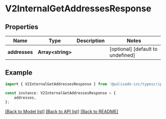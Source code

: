 # V2InternalGetAddressesResponse


## Properties

Name | Type | Description | Notes
------------ | ------------- | ------------- | -------------
**addresses** | **Array&lt;string&gt;** |  | [optional] [default to undefined]

## Example

```typescript
import { V2InternalGetAddressesResponse } from '@palisade-inc/typescript-sdk';

const instance: V2InternalGetAddressesResponse = {
    addresses,
};
```

[[Back to Model list]](../README.md#documentation-for-models) [[Back to API list]](../README.md#documentation-for-api-endpoints) [[Back to README]](../README.md)
